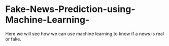 # Fake-News-Prediction-using-Machine-Learning-
Here we will see how we can use machine learning to know if a news is real or fake.
